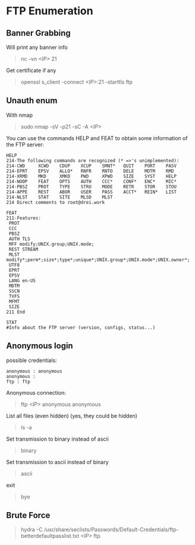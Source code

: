 # FTP Enumeration

## Banner Grabbing

Will print any banner info
> nc -vn *\<IP\>* 21

Get certificate if any
> openssl s_client -connect *\<IP\>*:21 -starttls ftp 

## Unauth enum

With nmap
> sudo nmap -sV -p21 -sC -A *\<IP\>*

You can use the commands HELP and FEAT to obtain some information of the FTP server:
```
HELP
214-The following commands are recognized (* =>'s unimplemented):
214-CWD     XCWD    CDUP    XCUP    SMNT*   QUIT    PORT    PASV    
214-EPRT    EPSV    ALLO*   RNFR    RNTO    DELE    MDTM    RMD     
214-XRMD    MKD     XMKD    PWD     XPWD    SIZE    SYST    HELP    
214-NOOP    FEAT    OPTS    AUTH    CCC*    CONF*   ENC*    MIC*    
214-PBSZ    PROT    TYPE    STRU    MODE    RETR    STOR    STOU    
214-APPE    REST    ABOR    USER    PASS    ACCT*   REIN*   LIST    
214-NLST    STAT    SITE    MLSD    MLST    
214 Direct comments to root@drei.work

FEAT
211-Features:
 PROT
 CCC
 PBSZ
 AUTH TLS
 MFF modify;UNIX.group;UNIX.mode;
 REST STREAM
 MLST modify*;perm*;size*;type*;unique*;UNIX.group*;UNIX.mode*;UNIX.owner*;
 UTF8
 EPRT
 EPSV
 LANG en-US
 MDTM
 SSCN
 TVFS
 MFMT
 SIZE
211 End

STAT
#Info about the FTP server (version, configs, status...)
```

## Anonymous login

possible credentials:
```
anonymous : anonymous
anonymous :
ftp : ftp
```

Anonymous connection:
> ftp *\<IP\>*
> anonymous
> anonymous

List all files (even hidden) (yes, they could be hidden)
> ls -a 

Set transmission to binary instead of ascii
> binary

Set transmission to ascii instead of binary 
> ascii 

exit
> bye

## Brute Force

> hydra -C /usr/share/seclists/Passwords/Default-Credentials/ftp-betterdefaultpasslist.txt *\<IP\>* ftp